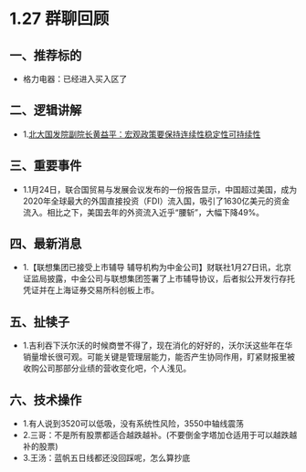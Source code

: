 # 1.27 群聊回顾

## 一、推荐标的
+ 格力电器：已经进入买入区了

## 二、逻辑讲解
+ 1.[北大国发院副院长黄益平：宏观政策要保持连续性稳定性可持续性](http://politics.people.com.cn/n1/2021/0127/c1001-32013040.html)

## 三、重要事件
+ 1.1月24日，联合国贸易与发展会议发布的一份报告显示，中国超过美国，成为2020年全球最大的外国直接投资（FDI）流入国，吸引了1630亿美元的资金流入。相比之下，美国去年的外资流入近乎“腰斩”，大幅下降49%。

## 四、最新消息
+ 1.【联想集团已接受上市辅导 辅导机构为中金公司】财联社1月27日讯，北京证监局披露，中金公司与联想集团签署了上市辅导协议，后者拟公开发行存托凭证并在上海证券交易所科创板上市。


## 五、扯犊子
+ 1.吉利吞下沃尔沃的时候商誉不得了，现在消化的好好的，沃尔沃这些年在华销量增长很可观。可能关键是管理层能力，能否产生协同作用，盯紧财报里被收购公司那部分业绩的营收变化吧，个人浅见。

## 六、技术操作
+ 1.有人说到3520可以低吸，没有系统性风险，3550中轴线震荡
+ 2.三哥：不是所有股票都适合越跌越补。(不要倒金字塔加仓适用于可以越跌越补的股票)
+ 3.王汤：蓝帆五日线都还没回踩呢，怎么算抄底

